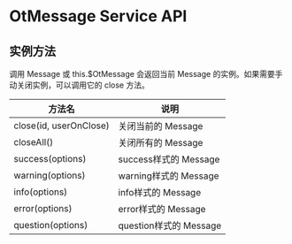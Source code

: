 # OtMessage Service API

## 实例方法

调用 Message 或 this.$OtMessage 会返回当前 Message 的实例。如果需要手动关闭实例，可以调用它的 close 方法。

| 方法名 | 说明 |
| --- | --- |
| close(id, userOnClose) | 关闭当前的 Message |
| closeAll() | 关闭所有的 Message |
| success(options) | success样式的 Message |
| warning(options) | warning样式的 Message |
| info(options) | info样式的 Message |
| error(options) | error样式的 Message |
| question(options) | question样式的 Message |

